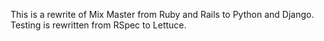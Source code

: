 This is a rewrite of Mix Master from Ruby and Rails to Python and Django. Testing is rewritten from RSpec to Lettuce.
